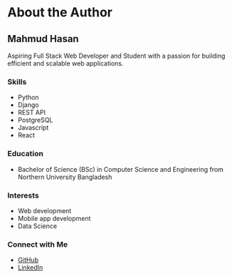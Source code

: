 # About the Author

## Mahmud Hasan

Aspiring Full Stack Web Developer and Student with a passion for building efficient and scalable web applications.

### Skills

- Python
- Django
- REST API
- PostgreSQL
- Javascript
- React

### Education

- Bachelor of Science (BSc) in Computer Science and Engineering from Northern University Bangladesh

### Interests

- Web development  
- Mobile app development  
- Data Science

### Connect with Me

- [GitHub](https://github.com/Mahmud-Hasan2024)
- [LinkedIn](https://www.linkedin.com/in/mahmud-hasan-2a19892a6/)
